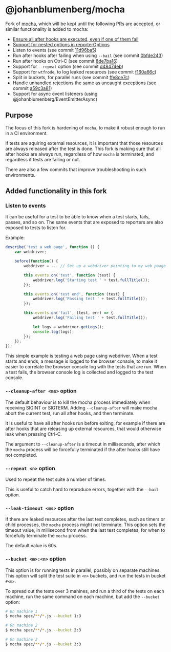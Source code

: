 # @johanblumenberg/mocha

Fork of [mocha](https://www.npmjs.com/package/mocha), which will be kept until the following PRs are accepted, or similar functionality is added to mocha:

- [Ensure all after hooks are executed, even if one of them fail](https://github.com/mochajs/mocha/pull/3281)
- [Support for nested options in reporterOptions](https://github.com/mochajs/mocha/pull/3487)
- Listen to events (see commit [11d96ba5](https://github.com/johanblumenberg/mocha/commit/11d96ba51d281bdaff793bcab8add0f9b5a15cb9))
- Run after hooks after failing when using `--bail` (see commit [0bfde243](https://github.com/johanblumenberg/mocha/commit/0bfde2437adc4e07468145468b2edabc8483c436))
- Run after hooks on Ctrl-C (see commit [8de7ba16](https://github.com/johanblumenberg/mocha/commit/8de7ba1653c1d4b29c0da5064372047a2838cc32))
- Support for `--repeat` option (see commit [d48474eb](https://github.com/johanblumenberg/mocha/commit/d48474ebc1b8a6d12ff8ca521935659fe11ee8c0))
- Support for `wtfnode`, to log leaked resources (see commit [f160a66c](https://github.com/johanblumenberg/mocha/commit/f160a66cfe259923241e255da537b3332f4dc257))
- Split in buckets, for parallel runs (see commit [ffe8ce7c](https://github.com/johanblumenberg/mocha/commit/ffe8ce7c806b83f77108bd5241bc2d539bd4f6d5))
- Handle unhandled rejections the same as uncaught exceptions (see commit [a59c3a81](https://github.com/johanblumenberg/mocha/commit/a59c3a817fef020431bd1ed570c4d95eb36f85c5))
- Support for async event listeners (using @johanblumenberg/EventEmitterAsync)

## Purpose

The focus of this fork is hardening of `mocha`, to make it robust enough to run in a CI environment.

If tests are aquiring external resources, it is important that those resources are always released after the test is done. This fork is making sure that all after hooks are always run, regardless of how `mocha` is terminated, and regardless if tests are failing or not.

There are also a few commits that improve troubleshooting in such environments.

## Added functionality in this fork

### Listen to events

It can be useful for a test to be able to know when a test starts, fails, passes, and so on.
The same events that are exposed to reporters are also exposed to tests to listen for.

Example:

```js
describe('test a web page', function () {
    var webdriver;

    before(function() {
        webdriver = ... // Set up a webdriver pointing to my web paage

        this.events.on('test', function (test) {
            webdriver.log('Starting test ' + test.fullTitle());
        });

        this.events.on('test end', function (test) {
            webdriver.log('Passing test ' + test.fullTitle());
        });

        this.events.on('fail', (test, err) => {
            webdriver.log('Failing test ' + test.fullTitle());

            let logs = webdriver.getLogs();
            console.log(logs);
        });
    });
});
```

This simple example is testing a web page using webdriver.
When a test starts and ends, a message is logged to the browser console, to make it easier to correlate the browser console log with the tests that are run. When a test fails, the browser console log is collected and logged to the test console.

### `--cleanup-after <ms>` option

The default behaviour is to kill the mocha process immediately when receiving SIGINT or SIGTERM. Adding `--cleanup-after` will make mocha abort the current test, run all after hooks, and then terminate.

It is useful to have all after hooks run before exiting, for example if there are after hooks that are releasing up external resources, that would otherwise leak when pressing Ctrl-C.

The argument to `--cleanup-after` is a timeout in milliseconds, after which the `mocha` process will be forcefully terminated if the after hooks still have not completed.

### `--repeat <n>` option

Used to repeat the test suite a number of times.

This is useful to catch hard to reproduce errors, together with the `--bail` option.

### `--leak-timeout <ms>` option

If there are leaked resources after the last test completes, such as timers or child processes, the `mocha` process might not terminate. This option sets the timeout value, in millisecond from when the last test completes, for when to forcefully terminate the `mocha` process.

The default value is 60s.

### `--bucket <m>:<n>` option

This option is for running tests in parallel, possibly on separate machines. This option will split the test suite in `<n>` buckets, and run the tests in bucket `#<m>`.

To spread out the tests over 3 mahines, and run a third of the tests on each machine, run the same command on each machine, but add the `--bucket` option:

```bash
# On machine 1
$ mocha spec/**/*.js --bucket 1:3

# On machine 2
$ mocha spec/**/*.js --bucket 2:3

# On machine 3
$ mocha spec/**/*.js --bucket 3:3
```
